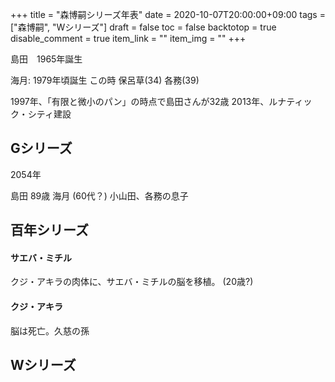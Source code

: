 +++
title = "森博嗣シリーズ年表"
date = 2020-10-07T20:00:00+09:00
tags = ["森博嗣", "Wシリーズ"]
draft = false
toc = false
backtotop = true
disable_comment = true
item_link = ""
item_img = ""
+++

島田　1965年誕生

海月: 1979年頃誕生
この時
保呂草(34)
各務(39)


 
1997年、「有限と微小のパン」の時点で島田さんが32歳
2013年、ルナティック・シティ建設





## Gシリーズ
2054年

島田 89歳
海月 (60代？) 小山田、各務の息子



## 百年シリーズ
#### サエバ・ミチル
クジ・アキラの肉体に、サエバ・ミチルの脳を移植。 (20歳?)

#### クジ・アキラ
脳は死亡。久慈の孫

## Wシリーズ
